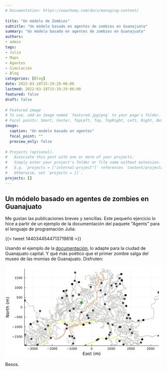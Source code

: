 ```yaml
---
# Documentation: https://wowchemy.com/docs/managing-content/

title: "Un módelo de Zombies"
subtitle: "Un módelo basado en agentes de zombies en Guanajuato"
summary: "Un módelo basado en agentes de zombies en Guanajuato"
authors: 
- admin
tags: 
- Julia
- Maps
- Agentes
- Simulación
- Blog
categories: [Blog]
date: 2022-03-18T15:19:29-06:00
lastmod: 2022-03-18T15:19:29-06:00
featured: false
draft: false

# Featured image
# To use, add an image named `featured.jpg/png` to your page's folder.
# Focal points: Smart, Center, TopLeft, Top, TopRight, Left, Right, BottomLeft, Bottom, BottomRight.
image:
  caption: "Un modelo basado en agentes"
  focal_point: ""
  preview_only: false

# Projects (optional).
#   Associate this post with one or more of your projects.
#   Simply enter your project's folder or file name without extension.
#   E.g. `projects = ["internal-project"]` references `content/project/deep-learning/index.md`.
#   Otherwise, set `projects = []`.
projects: []
---
```


## Un módelo basado en agentes de zombies en Guanajuato

Me gustan las publicaciones breves y sencillas. Este pequeño ejercicio lo hice a partir de un ejemplo de la documentación del paquete "Agents" para el lenguaje de programación Julia:

{{< tweet 1440344544713719818 >}}

Usando el ejemplo de la [documentación](https://juliadynamics.github.io/Agents.jl/stable/examples/zombies/), lo adapte para la ciudad de Guanajuato capital. Y qué más poético que el primer zombie salga del museo de las momias de Guanajuato. Disfruten:

![png](outbreak.png)

Besos.